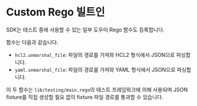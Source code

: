 # Custom Rego 빌트인

SDK는 테스트 중에 사용할 수 있는 일부 도우미 Rego 함수도 등록합니다.

함수는 다음과 같습니다.

* `hcl2.unmarshal_file`: 파일의 경로를 가져와 HCL2 형식에서 JSON으로 파싱합니다.
* `yaml.unmarshal_file`: 파일의 경로를 가져와 YAML 형식에서 JSON으로 파싱합니다.

이 두 함수는 `lib/testing/main.rego`의 테스트 프레임워크에 의해 사용되며 JSON fixture를 직접 생성할 필요 없이 fixture 파일 경로를 통과할 수 있습니다.
